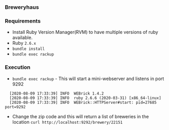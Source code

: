 ### Breweryhaus


### Requirements

* Install Ruby Version Manager(RVM) to have multiple versions of ruby available.
* Ruby `2.6.x`
* `bundle install`
* `bundle exec rackup`

### Execution

* `bundle exec rackup` - This will start a mini-webserver and listens in port 9292

```shell
  [2020-08-09 17:33:39] INFO  WEBrick 1.4.2
  [2020-08-09 17:33:39] INFO  ruby 2.6.6 (2020-03-31) [x86_64-linux]
  [2020-08-09 17:33:39] INFO  WEBrick::HTTPServer#start: pid=27685 port=9292
```

* Change the zip code and this will return a list of breweries in the location `curl http://localhost:9292/brewery/22151`



